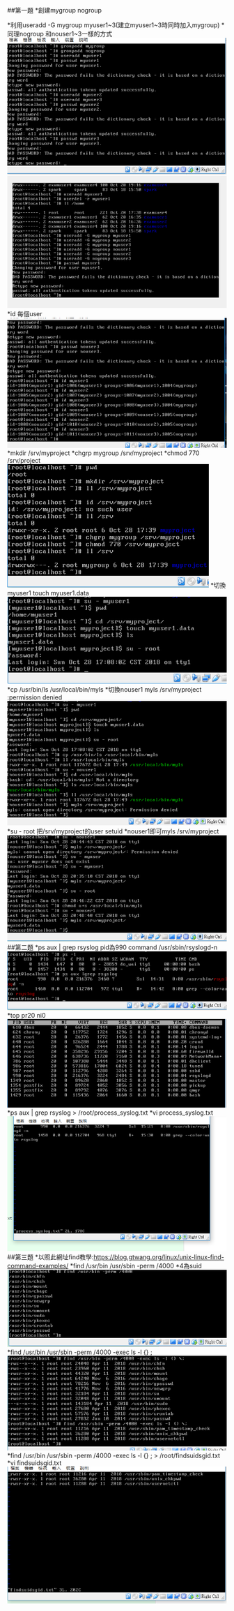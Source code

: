 ##第一題
*創建mygroup nogroup

*利用useradd -G mygroup myuser1~3(建立myuser1~3時同時加入mygroup)
*同理nogroup 和nouser1~3一樣的方式
![](./01.png)
![](./03.png)
*id 每個user
![](./04.png)
*mkdir /srv/myproject
*chgrp mygroup /srv/myproject
*chmod 770 /srv/project
![](./05.png)
*切換myuser1 touch myuser1.data
![](./06.png)
*cp /usr/bin/ls /usr/local/bin/myls
*切換nouser1 myls /srv/myproject :permission denied
![](./07.png)
*su - root 把/srv/myproject的user setuid 
*nouser1即可myls /srv/myproject
![](./08.png)
##第二題
*ps aux | grep rsyslog pid為990 command /usr/sbin/rsyslogd-n
![](./09.png)
*top  pr20 ni0
![](./10.png)
*ps aux | grep rsyslog > /root/process_syslog.txt
*vi process_syslog.txt
![](./11.png)
##第三題
*以照此網址find教學:https://blog.gtwang.org/linux/unix-linux-find-command-examples/
*find /usr/bin /usr/sbin -perm /4000
*4為suid
![](./12.png)
*find /usr/bin /usr/sbin -perm /4000 -exec ls -l {} \;
![](./14.png)
*find /usr/bin /usr/sbin -perm /4000 -exec ls -l {} \; >  /root/findsuidsgid.txt
*vi findsuidsgid.txt
![](./15.png)


